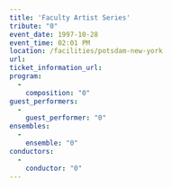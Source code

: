 ```yaml
---
title: 'Faculty Artist Series'
tribute: "0"
event_date: 1997-10-28
event_time: 02:01 PM
location: /facilities/potsdam-new-york
url: 
ticket_information_url: 
program: 
  -
    composition: "0"
guest_performers: 
  -
    guest_performer: "0"
ensembles: 
  -
    ensemble: "0"
conductors: 
  -
    conductor: "0"
---
```

